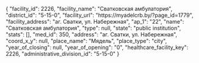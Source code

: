 {
    "facility_id": 2226,
    "facility_name": "Сватковская амбулатория",
    "district_id": "5-15-0",
    "facility_url": "https:\/\/myadelcrb.by\/?page_id=1779",
    "facility_address": "аг. Сватки, ул. Набережная",
    "ap_1": "22",
    "name": "Сватковская амбулатория",
    "type": null,
    "state": "public institution",
    "stats": [],
    "med_id": 350,
    "address": "аг. Сватки, ул. Набережная",
    "coord_x_y": null,
    "place_name": "Мядель",
    "place_type": "city",
    "year_of_closing": null,
    "year_of_opening": "0",
    "healthcare_facility_key": 2226,
    "administrative_division_id": "5-15-0"
}